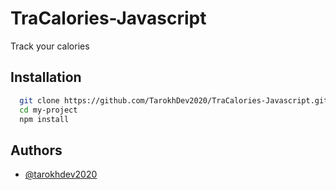 # TraCalories-Javascript

Track your calories


## Installation

```bash
  git clone https://github.com/TarokhDev2020/TraCalories-Javascript.git
  cd my-project
  npm install
```

## Authors

- [@tarokhdev2020](https://www.github.com/TarokhDev2020)
